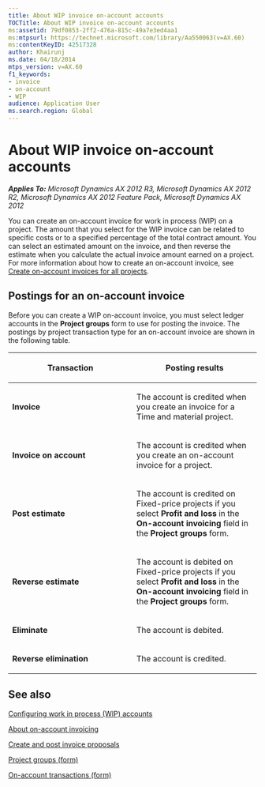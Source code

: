 ```yaml
---
title: About WIP invoice on-account accounts
TOCTitle: About WIP invoice on-account accounts
ms:assetid: 79df0853-2ff2-476a-815c-49a7e3ed4aa1
ms:mtpsurl: https://technet.microsoft.com/library/Aa550063(v=AX.60)
ms:contentKeyID: 42517328
author: Khairunj
ms.date: 04/18/2014
mtps_version: v=AX.60
f1_keywords:
- invoice
- on-account
- WIP
audience: Application User
ms.search.region: Global
---
```


# About WIP invoice on-account accounts 


_**Applies To:** Microsoft Dynamics AX 2012 R3, Microsoft Dynamics AX 2012 R2, Microsoft Dynamics AX 2012 Feature Pack, Microsoft Dynamics AX 2012_

You can create an on-account invoice for work in process (WIP) on a project. The amount that you select for the WIP invoice can be related to specific costs or to a specified percentage of the total contract amount. You can select an estimated amount on the invoice, and then reverse the estimate when you calculate the actual invoice amount earned on a project. For more information about how to create an on-account invoice, see [Create on-account invoices for all projects](create-on-account-invoices-for-all-projects.md).

## Postings for an on-account invoice

Before you can create a WIP on-account invoice, you must select ledger accounts in the **Project groups** form to use for posting the invoice. The postings by project transaction type for an on-account invoice are shown in the following table.

<table>
<colgroup>
<col style="width: 50%" />
<col style="width: 50%" />
</colgroup>
<thead>
<tr class="header">
<th><p>Transaction</p></th>
<th><p>Posting results</p></th>
</tr>
</thead>
<tbody>
<tr class="odd">
<td><p><strong>Invoice</strong></p></td>
<td><p>The account is credited when you create an invoice for a Time and material project.</p></td>
</tr>
<tr class="even">
<td><p><strong>Invoice on account</strong></p></td>
<td><p>The account is credited when you create an on-account invoice for a project.</p></td>
</tr>
<tr class="odd">
<td><p><strong>Post estimate</strong></p></td>
<td><p>The account is credited on Fixed-price projects if you select <strong>Profit and loss</strong> in the <strong>On-account invoicing</strong> field in the <strong>Project groups</strong> form.</p></td>
</tr>
<tr class="even">
<td><p><strong>Reverse estimate</strong></p></td>
<td><p>The account is debited on Fixed-price projects if you select <strong>Profit and loss</strong> in the <strong>On-account invoicing</strong> field in the <strong>Project groups</strong> form.</p></td>
</tr>
<tr class="odd">
<td><p><strong>Eliminate</strong></p></td>
<td><p>The account is debited.</p></td>
</tr>
<tr class="even">
<td><p><strong>Reverse elimination</strong></p></td>
<td><p>The account is credited.</p></td>
</tr>
</tbody>
</table>


## See also

[Configuring work in process (WIP) accounts](configuring-work-in-process-wip-accounts.md)

[About on-account invoicing](about-on-account-invoicing.md)

[Create and post invoice proposals](create-and-post-invoice-proposals.md)

[Project groups (form)](https://technet.microsoft.com/library/aa590435\(v=ax.60\))

[On-account transactions (form)](https://technet.microsoft.com/library/aa557380\(v=ax.60\))

  


